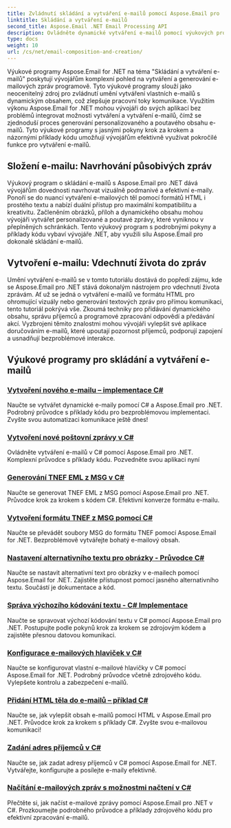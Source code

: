 ```yaml
---
title: Zvládnutí skládání a vytváření e-mailů pomocí Aspose.Email pro .NET
linktitle: Skládání a vytváření e-mailů
second_title: Aspose.Email .NET Email Processing API
description: Ovládněte dynamické vytváření e-mailů pomocí výukových programů Aspose.Email for .NET. Programově vytvářejte poutavé e-maily, přizpůsobujte obsah, přidávejte přílohy a zlepšujte komunikaci.
type: docs
weight: 10
url: /cs/net/email-composition-and-creation/
---
```


Výukové programy Aspose.Email for .NET na téma "Skládání a vytváření e-mailů" poskytují vývojářům komplexní pohled na vytváření a generování e-mailových zpráv programově. Tyto výukové programy slouží jako neocenitelný zdroj pro zvládnutí umění vytváření vlastních e-mailů s dynamickým obsahem, což zlepšuje pracovní toky komunikace. Využitím výkonu Aspose.Email for .NET mohou vývojáři do svých aplikací bez problémů integrovat možnosti vytváření a vytváření e-mailů, čímž se zjednoduší proces generování personalizovaného a poutavého obsahu e-mailů. Tyto výukové programy s jasnými pokyny krok za krokem a názornými příklady kódu umožňují vývojářům efektivně využívat pokročilé funkce pro vytváření e-mailů.

## Složení e-mailu: Navrhování působivých zpráv

Výukový program o skládání e-mailů s Aspose.Email pro .NET dává vývojářům dovednosti navrhovat vizuálně podmanivé a efektivní e-maily. Ponoří se do nuancí vytváření e-mailových těl pomocí formátů HTML i prostého textu a nabízí duální přístup pro maximální kompatibilitu a kreativitu. Začleněním obrázků, příloh a dynamického obsahu mohou vývojáři vytvářet personalizované a poutavé zprávy, které vyniknou v přeplněných schránkách. Tento výukový program s podrobnými pokyny a příklady kódu vybaví vývojáře .NET, aby využili sílu Aspose.Email pro dokonalé skládání e-mailů.

## Vytvoření e-mailu: Vdechnutí života do zpráv

Umění vytváření e-mailů se v tomto tutoriálu dostává do popředí zájmu, kde se Aspose.Email pro .NET stává dokonalým nástrojem pro vdechnutí života zprávám. Ať už se jedná o vytváření e-mailů ve formátu HTML pro ohromující vizuály nebo generování textových zpráv pro přímou komunikaci, tento tutoriál pokrývá vše. Zkoumá techniky pro přidávání dynamického obsahu, správu příjemců a programové zpracování odpovědí a předávání akcí. Vyzbrojeni těmito znalostmi mohou vývojáři vylepšit své aplikace doručováním e-mailů, které upoutají pozornost příjemců, podporují zapojení a usnadňují bezproblémové interakce.

## Výukové programy pro skládání a vytváření e-mailů
### [Vytvoření nového e-mailu – implementace C#](./crafting-a-fresh-email-csharp-implementation/)
Naučte se vytvářet dynamické e-maily pomocí C# a Aspose.Email pro .NET. Podrobný průvodce s příklady kódu pro bezproblémovou implementaci. Zvyšte svou automatizaci komunikace ještě dnes!
### [Vytvoření nové poštovní zprávy v C#](./constructing-a-new-mail-message-in-csharp/)
Ovládněte vytváření e-mailů v C# pomocí Aspose.Email pro .NET. Komplexní průvodce s příklady kódu. Pozvedněte svou aplikaci nyní
### [Generování TNEF EML z MSG v C#](./generating-tnef-eml-from-msg-in-csharp/)
Naučte se generovat TNEF EML z MSG pomocí Aspose.Email pro .NET. Průvodce krok za krokem s kódem C#. Efektivní konverze formátu e-mailu.
### [Vytvoření formátu TNEF z MSG pomocí C#](./forming-tnef-format-from-msg-with-csharp/)
Naučte se převádět soubory MSG do formátu TNEF pomocí Aspose.Email for .NET. Bezproblémově vytvářejte bohatý e-mailový obsah. 
### [Nastavení alternativního textu pro obrázky - Průvodce C#](./setting-alternative-text-for-images-csharp-guide/)
 Naučte se nastavit alternativní text pro obrázky v e-mailech pomocí Aspose.Email for .NET. Zajistěte přístupnost pomocí jasného alternativního textu. Součástí je dokumentace a kód.
### [Správa výchozího kódování textu - C# Implementace](./managing-default-text-encoding-csharp-implementation/)
Naučte se spravovat výchozí kódování textu v C# pomocí Aspose.Email pro .NET. Postupujte podle pokynů krok za krokem se zdrojovým kódem a zajistěte přesnou datovou komunikaci.
### [Konfigurace e-mailových hlaviček v C#](./configuring-email-headers-in-csharp/)
Naučte se konfigurovat vlastní e-mailové hlavičky v C# pomocí Aspose.Email for .NET. Podrobný průvodce včetně zdrojového kódu. Vylepšete kontrolu a zabezpečení e-mailů.
### [Přidání HTML těla do e-mailů – příklad C#](./adding-html-body-to-emails-csharp-example/)
Naučte se, jak vylepšit obsah e-mailů pomocí HTML v Aspose.Email pro .NET. Průvodce krok za krokem s příklady C#. Zvyšte svou e-mailovou komunikaci!
### [Zadání adres příjemců v C#](./specifying-recipient-addresses-in-csharp/)
Naučte se, jak zadat adresy příjemců v C# pomocí Aspose.Email for .NET. Vytvářejte, konfigurujte a posílejte e-maily efektivně.
### [Načítání e-mailových zpráv s možnostmi načtení v C#](./loading-email-messages-with-load-options-in-csharp/)
Přečtěte si, jak načíst e-mailové zprávy pomocí Aspose.Email pro .NET v C#. Prozkoumejte podrobného průvodce a příklady zdrojového kódu pro efektivní zpracování e-mailů.